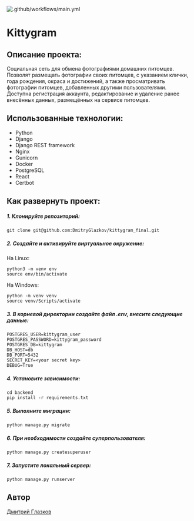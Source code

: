 ![.github/workflows/main.yml](https://github.com/DmitryGlazkov/kittygram_final/actions/workflows/main.yml/badge.svg)

# Kittygram


## Описание проекта:
Социальная сеть для обмена фотографиями домашних питомцев. Позволят размещать фотографии своих питомцев, с указанием клички, года рождения, окраса и достижений, а также просматривать фотографии питомцев, добавленных другими пользователями. Доступна регистрация аккаунта, редактирование и удаление ранее внесённых данных, размещённых на сервисе питомцев.

## Использованные технологии:
 - Python
 - Django
 - Django REST framework
 - Nginx
 - Gunicorn
 - Docker
 - PostgreSQL
 - React
 - Certbot

## Как развернуть проект:

##### 1. Клонируйте репозиторий:
```
git clone git@github.com:DmitryGlazkov/kittygram_final.git
```

##### 2. Создайте и активируйте виртуальное окружение:
На Linux:
```
python3 -m venv env
source env/bin/activate
```

На Windows:
```
python -m venv venv
source venv/Scripts/activate
```

##### 3. В корневой директории создайте файл .env, внесите следующие данные:
```
POSTGRES_USER=kittygram_user
POSTGRES_PASSWORD=kittygram_password
POSTGRES_DB=kittygram
DB_HOST=db
DB_PORT=5432
SECRET_KEY=<your secret key>
DEBUG=True
```

##### 4. Установите зависимости:
```
cd backend
pip install -r requirements.txt
```

##### 5. Выполните миграции:
```
python manage.py migrate
```

##### 6. При необходимости создайте суперпользователя:
```
python manage.py createsuperuser
```

##### 7. Запустите локальный сервер:
```
python manage.py runserver
```


## Автор

[Дмитрий Глазков](https://github.com/DmitryGlazkov)
